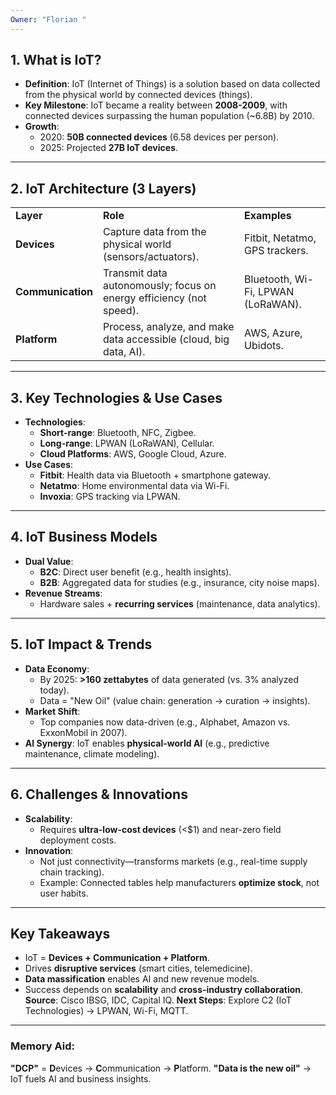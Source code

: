 ```yaml
---
Owner: "Florian "
---
```

## **1. What is IoT?**
- **Definition**: IoT (Internet of Things) is a solution based on data collected from the physical world by connected devices (things).
- **Key Milestone**: IoT became a reality between **2008-2009**, with connected devices surpassing the human population (~6.8B) by 2010.
- **Growth**:
    - 2020: **50B connected devices** (6.58 devices per person).
    - 2025: Projected **27B IoT devices**.
---
## **2. IoT Architecture (3 Layers)**
|   |   |   |
|---|---|---|
|**Layer**|**Role**|**Examples**|
|**Devices**|Capture data from the physical world (sensors/actuators).|Fitbit, Netatmo, GPS trackers.|
|**Communication**|Transmit data autonomously; focus on energy efficiency (not speed).|Bluetooth, Wi-Fi, LPWAN (LoRaWAN).|
|**Platform**|Process, analyze, and make data accessible (cloud, big data, AI).|AWS, Azure, Ubidots.|
---
## **3. Key Technologies & Use Cases**
- **Technologies**:
    - **Short-range**: Bluetooth, NFC, Zigbee.
    - **Long-range**: LPWAN (LoRaWAN), Cellular.
    - **Cloud Platforms**: AWS, Google Cloud, Azure.
- **Use Cases**:
    - **Fitbit**: Health data via Bluetooth + smartphone gateway.
    - **Netatmo**: Home environmental data via Wi-Fi.
    - **Invoxia**: GPS tracking via LPWAN.
---
## **4. IoT Business Models**
- **Dual Value**:
    - **B2C**: Direct user benefit (e.g., health insights).
    - **B2B**: Aggregated data for studies (e.g., insurance, city noise maps).
- **Revenue Streams**:
    - Hardware sales + **recurring services** (maintenance, data analytics).
---
## **5. IoT Impact & Trends**
- **Data Economy**:
    - By 2025: **>160 zettabytes** of data generated (vs. 3% analyzed today).
    - Data = "New Oil" (value chain: generation → curation → insights).
- **Market Shift**:
    - Top companies now data-driven (e.g., Alphabet, Amazon vs. ExxonMobil in 2007).
- **AI Synergy**: IoT enables **physical-world AI** (e.g., predictive maintenance, climate modeling).
---
## **6. Challenges & Innovations**
- **Scalability**:
    - Requires **ultra-low-cost devices** (<$1) and near-zero field deployment costs.
- **Innovation**:
    - Not just connectivity—transforms markets (e.g., real-time supply chain tracking).
    - Example: Connected tables help manufacturers **optimize stock**, not user habits.
---
## **Key Takeaways**
- IoT = **Devices + Communication + Platform**.
- Drives **disruptive services** (smart cities, telemedicine).
- **Data massification** enables AI and new revenue models.
- Success depends on **scalability** and **cross-industry collaboration**.
**Source**: Cisco IBSG, IDC, Capital IQ.
**Next Steps**: Explore C2 (IoT Technologies) → LPWAN, Wi-Fi, MQTT.
---
### **Memory Aid:**
**"DCP"** = **D**evices → **C**ommunication → **P**latform.
**"Data is the new oil"** → IoT fuels AI and business insights.